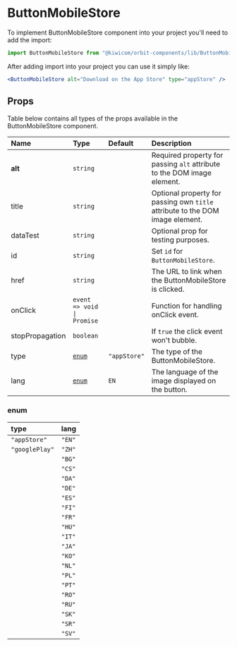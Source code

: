 # ButtonMobileStore

To implement ButtonMobileStore component into your project you'll need to add the import:

```jsx
import ButtonMobileStore from "@kiwicom/orbit-components/lib/ButtonMobileStore";
```

After adding import into your project you can use it simply like:

```jsx
<ButtonMobileStore alt="Download on the App Store" type="appStore" />
```

## Props

Table below contains all types of the props available in the ButtonMobileStore component.

| Name            | Type                       | Default      | Description                                                                   |
| :-------------- | :------------------------- | :----------- | :---------------------------------------------------------------------------- |
| **alt**         | `string`                   |              | Required property for passing `alt` attribute to the DOM image element.       |
| title           | `string`                   |              | Optional property for passing own `title` attribute to the DOM image element. |
| dataTest        | `string`                   |              | Optional prop for testing purposes.                                           |
| id              | `string`                   |              | Set `id` for `ButtonMobileStore`.                                             |
| href            | `string`                   |              | The URL to link when the ButtonMobileStore is clicked.                        |
| onClick         | `event => void \| Promise` |              | Function for handling onClick event.                                          |
| stopPropagation | `boolean`                  |              | If `true` the click event won't bubble.                                       |
| type            | [`enum`](#enum)            | `"appStore"` | The type of the ButtonMobileStore.                                            |
| lang            | [`enum`](#enum)            | `EN`         | The language of the image displayed on the button.                            |

### enum

| type           | lang   |
| :------------- | :----- |
| `"appStore"`   | `"EN"` |
| `"googlePlay"` | `"ZH"` |
|                | `"BG"` |
|                | `"CS"` |
|                | `"DA"` |
|                | `"DE"` |
|                | `"ES"` |
|                | `"FI"` |
|                | `"FR"` |
|                | `"HU"` |
|                | `"IT"` |
|                | `"JA"` |
|                | `"KO"` |
|                | `"NL"` |
|                | `"PL"` |
|                | `"PT"` |
|                | `"RO"` |
|                | `"RU"` |
|                | `"SK"` |
|                | `"SR"` |
|                | `"SV"` |
